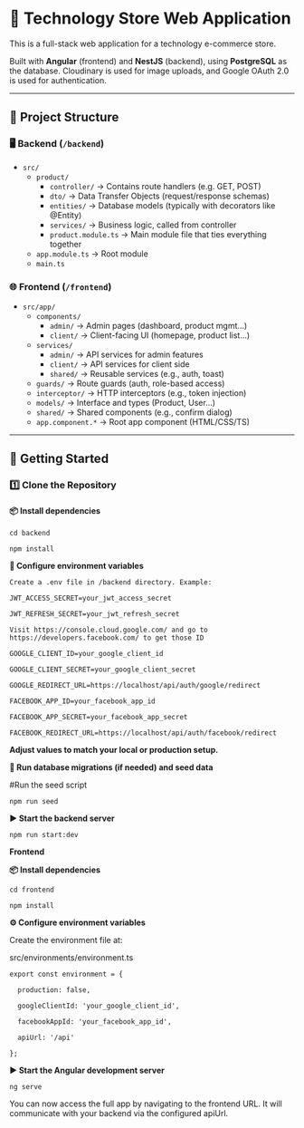 # 🛒 Technology Store Web Application

This is a full-stack web application for a technology e-commerce store.  

Built with **Angular** (frontend) and **NestJS** (backend), using **PostgreSQL** as the database. Cloudinary is used for image uploads, and Google OAuth 2.0 is used for authentication.

---

## 📁 Project Structure

### 🖥️ Backend (`/backend`)

- `src/`
  - `product/`
    - `controller/` → Contains route handlers (e.g. GET, POST)
    - `dto/` → Data Transfer Objects (request/response schemas)
    - `entities/` → Database models (typically with decorators like @Entity)
    - `services/` → Business logic, called from controller
    - `product.module.ts` → Main module file that ties everything together
  - `app.module.ts` → Root module
  - `main.ts`

### 🌐 Frontend (`/frontend`)

- `src/app/`
  - `components/`
    - `admin/` → Admin pages (dashboard, product mgmt...)
    - `client/` → Client-facing UI (homepage, product list...)
  - `services/`
    - `admin/` → API services for admin features
    - `client/` → API services for client side
    - `shared/` → Reusable services (e.g., auth, toast)
  - `guards/` → Route guards (auth, role-based access)
  - `interceptor/` → HTTP interceptors (e.g., token injection)
  - `models/` → Interface and types (Product, User...)
  - `shared/` → Shared components (e.g., confirm dialog)
  - `app.component.*` → Root app component (HTML/CSS/TS)

---

## 🚀 Getting Started

### 1️⃣ Clone the Repository

#### 📦 Install dependencies

```
cd backend

npm install
```

**🔐 Configure environment variables**
```
Create a .env file in /backend directory. Example:

JWT_ACCESS_SECRET=your_jwt_access_secret

JWT_REFRESH_SECRET=your_jwt_refresh_secret

Visit https://console.cloud.google.com/ and go to https://developers.facebook.com/ to get those ID

GOOGLE_CLIENT_ID=your_google_client_id

GOOGLE_CLIENT_SECRET=your_google_client_secret

GOOGLE_REDIRECT_URL=https://localhost/api/auth/google/redirect

FACEBOOK_APP_ID=your_facebook_app_id

FACEBOOK_APP_SECRET=your_facebook_app_secret

FACEBOOK_REDIRECT_URL=https://localhost/api/auth/facebook/redirect

```

**Adjust values to match your local or production setup.**

**🧪 Run database migrations (if needed) and seed data**

#Run the seed script
```
npm run seed
```
**▶️ Start the backend server**
```
npm run start:dev
```
**Frontend**

**📦 Install dependencies**
```
cd frontend

npm install
```
**⚙️ Configure environment variables**

Create the environment file at:

src/environments/environment.ts
```
export const environment = {

  production: false,
  
  googleClientId: 'your_google_client_id',
  
  facebookAppId: 'your_facebook_app_id',
  
  apiUrl: '/api'
  
};
```
**▶️ Start the Angular development server**
```
ng serve
```
You can now access the full app by navigating to the frontend URL. It will communicate with your backend via the configured apiUrl.
